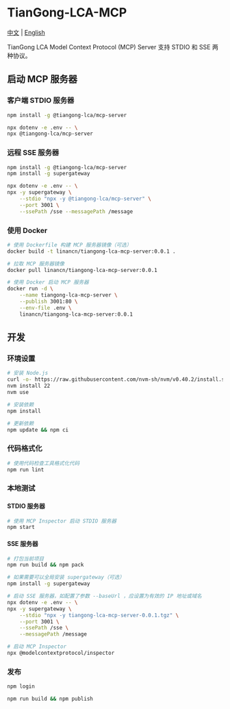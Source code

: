 # TianGong-LCA-MCP

[中文](./README.md) | [English](./README_EN.md)

TianGong LCA Model Context Protocol (MCP) Server 支持 STDIO 和 SSE 两种协议。

## 启动 MCP 服务器

### 客户端 STDIO 服务器

```bash
npm install -g @tiangong-lca/mcp-server

npx dotenv -e .env -- \
npx @tiangong-lca/mcp-server
```

### 远程 SSE 服务器

```bash
npm install -g @tiangong-lca/mcp-server
npm install -g supergateway

npx dotenv -e .env -- \
npx -y supergateway \
    --stdio "npx -y @tiangong-lca/mcp-server" \
    --port 3001 \
    --ssePath /sse --messagePath /message
```

### 使用 Docker

```bash
# 使用 Dockerfile 构建 MCP 服务器镜像（可选）
docker build -t linancn/tiangong-lca-mcp-server:0.0.1 .

# 拉取 MCP 服务器镜像
docker pull linancn/tiangong-lca-mcp-server:0.0.1

# 使用 Docker 启动 MCP 服务器
docker run -d \
    --name tiangong-lca-mcp-server \
    --publish 3001:80 \
    --env-file .env \
    linancn/tiangong-lca-mcp-server:0.0.1
```

## 开发

### 环境设置

```bash
# 安装 Node.js
curl -o- https://raw.githubusercontent.com/nvm-sh/nvm/v0.40.2/install.sh | bash
nvm install 22
nvm use

# 安装依赖
npm install

# 更新依赖
npm update && npm ci
```

### 代码格式化

```bash
# 使用代码检查工具格式化代码
npm run lint
```

### 本地测试

#### STDIO 服务器

```bash
# 使用 MCP Inspector 启动 STDIO 服务器
npm start
```

#### SSE 服务器

```bash
# 打包当前项目
npm run build && npm pack

# 如果需要可以全局安装 supergateway（可选）
npm install -g supergateway

# 启动 SSE 服务器，如配置了参数 --baseUrl ，应设置为有效的 IP 地址或域名
npx dotenv -e .env -- \
npx -y supergateway \
    --stdio "npx -y tiangong-lca-mcp-server-0.0.1.tgz" \
    --port 3001 \
    --ssePath /sse \
    --messagePath /message

# 启动 MCP Inspector
npx @modelcontextprotocol/inspector
```

### 发布

```bash
npm login

npm run build && npm publish
```
